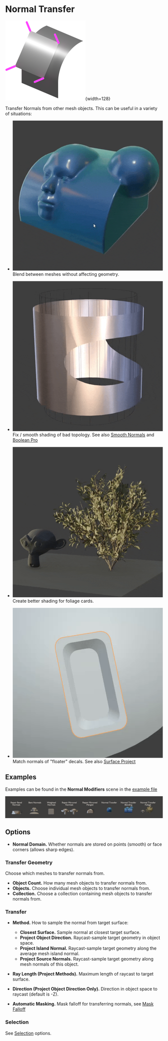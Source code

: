 # Normal Transfer

![Normal Transfer Icon](../assets/icons/normal_transfer_4.png){width=128}

Transfer Normals from other mesh objects. This can be useful in a variety of situations:

<div class="grid cards" markdown>

- ![blend](../assets/normal_transfer/blend.gif)  
Blend between meshes without affecting geometry.

- ![fix](../assets/normal_transfer/fix.gif)  
Fix / smooth shading of bad topology. See also [Smooth Normals](./smooth_normals.md) and [Boolean Pro](../mesh_tools/boolean_pro.md)

- ![foliage](../assets/normal_transfer/foliage.gif)  
Create better shading for foliage cards.

- ![floater](../assets/normal_transfer/floater.gif)
Match normals of "floater" decals. See also [Surface Project](../mesh_tools/surface_project.md)

</div>

## Examples

Examples can be found in the **Normal Modifiers** scene in the [example file](../examples.md)

![examples](../assets/examples/normal_modifiers.png)


## Options

- **Normal Domain.** Whether normals are stored on points (smooth) or face corners (allows sharp edges).

### Transfer Geometry

Choose which meshes to transfer normals from.

- **Object Count.** How many mesh objects to transfer normals from.
- **Objects.** Choose individual mesh objects to transfer normals from.
- **Collection.** Choose a collection containing mesh objects to transfer normals from.

### Transfer

- **Method.** How to sample the normal from target surface:
    - **Closest Surface.** Sample normal at closest target surface.
    - **Project Object Direction.** Raycast-sample target geometry in object space.
    - **Project Island Normal.** Raycast-sample target geometry along the average mesh island normal.
    - **Project Source Normals.** Raycast-sample target geometry along mesh normals of this object.

- **Ray Length (Project Methods).** Maximum length of raycast to target surface.
- **Direction (Project Object Direction Only).** Direction in object space to raycast (default is -Z).

- **Automatic Masking.** Mask falloff for transferring normals, see [Mask Falloff](../common_settings.md#mask-falloff)

### Selection

See [Selection](../common_settings.md#selection) options.